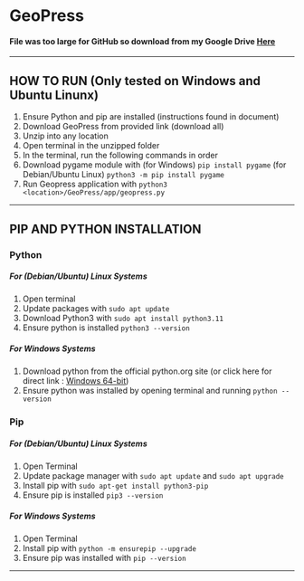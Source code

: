 # GeoPress
#### File was too large for GitHub so download from my Google Drive [Here](https://drive.google.com/drive/folders/1072Ctasco9Mu-dv7GlQVCsciWIOwEvmh?usp=sharing)

---
## HOW TO RUN (Only tested on Windows and Ubuntu Linunx)
1. Ensure Python and pip are installed (instructions found in document)
2. Download GeoPress from provided link (download all)
3. Unzip into any location
4. Open terminal in the unzipped folder
5. In the terminal, run the following commands in order
  1. Download pygame module with (for Windows) ``` pip install pygame ```  (for Debian/Ubuntu Linux)  ``` python3 -m pip install pygame ```
  2. Run Geopress application with ``` python3 <location>/GeoPress/app/geopress.py ```

---
## PIP AND PYTHON INSTALLATION

### Python
##### For (Debian/Ubuntu) Linux Systems
1. Open terminal
2. Update packages with ``` sudo apt update ```
3. Download Python3 with ``` sudo apt install python3.11 ```
4. Ensure python is installed ``` python3 --version ```

##### For Windows Systems
1. Download python from the official python.org site (or click here for direct link : [Windows 64-bit](https://www.python.org/ftp/python/3.13.4/python-3.13.4-amd64.exe))
2. Ensure python was installed by opening terminal and running ``` python --version ```

### Pip
##### For (Debian/Ubuntu) Linux Systems
1. Open Terminal
2. Update package manager with ``` sudo apt update ``` and ``` sudo apt upgrade ```
3. Install pip with ``` sudo apt-get install python3-pip ```
4. Ensure pip is installed ``` pip3 --version ```

##### For Windows Systems
1. Open Terminal
2. Install pip with ``` python -m ensurepip --upgrade ```
3. Ensure pip was installed with ``` pip --version ```
---


